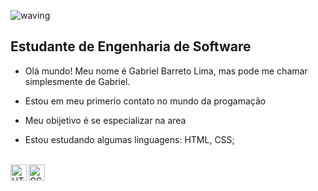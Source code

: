  ![waving](https://capsule-render.vercel.app/api?type=waving&height=200&text=Gabriel%20&fontAlignY=40&color=gradient)
  
  ## Estudante de Engenharia de Software <br /> 
- Olá mundo! Meu nome é Gabriel Barreto Lima, mas pode me chamar simplesmente de Gabriel.
- Estou em meu primerio contato no mundo da progamação 
- Meu obijetivo é se especializar na area 

 
- Estou estudando algumas linguagens: HTML, CSS;
<br />

 


<img align="left" alt="HTML5" width="26px" src="https://cdn-icons-png.flaticon.com/512/732/732212.png" />
<img align="left" alt="CSS3" width="26px" src="https://cdn-icons-png.flaticon.com/512/732/732190.png" />

<br />
<br />
